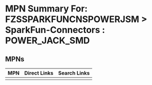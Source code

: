 



# MPN Summary For: FZSSPARKFUNCNSPOWERJSM > SparkFun-Connectors : POWER_JACK_SMD

## MPNs
  

|MPN|Direct Links|Search Links|
| :--- | :--- | :--- |
||||
